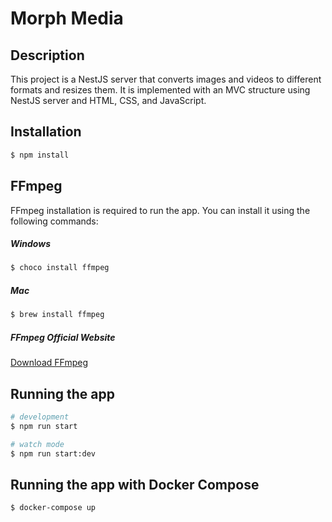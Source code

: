 # Morph Media

## Description

This project is a NestJS server that converts images and videos to different formats and resizes them. It is implemented with an MVC structure using NestJS server and HTML, CSS, and JavaScript.

## Installation

```bash
$ npm install
```

## FFmpeg

FFmpeg installation is required to run the app. You can install it using the following commands:

##### Windows

```bash
$ choco install ffmpeg
```

##### Mac

```bash
$ brew install ffmpeg
```

##### FFmpeg Official Website

[Download FFmpeg](https://www.ffmpeg.org/download.html)

## Running the app

```bash
# development
$ npm run start

# watch mode
$ npm run start:dev
```

## Running the app with Docker Compose

```bash
$ docker-compose up
```
